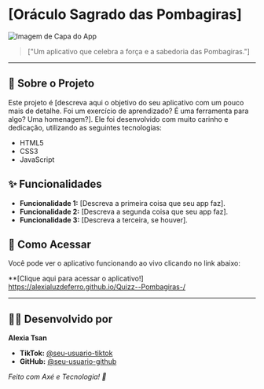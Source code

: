 # [Oráculo Sagrado das Pombagiras]

![Imagem de Capa do App](https://link-para-uma-imagem-sua.com/imagem.png )

> ["Um aplicativo que celebra a força e a sabedoria das Pombagiras."]

---

## 📖 Sobre o Projeto

Este projeto é [descreva aqui o objetivo do seu aplicativo com um pouco mais de detalhe. Foi um exercício de aprendizado? É uma ferramenta para algo? Uma homenagem?]. Ele foi desenvolvido com muito carinho e dedicação, utilizando as seguintes tecnologias:

*   HTML5
*   CSS3
*   JavaScript

## ✨ Funcionalidades

*   **Funcionalidade 1:** [Descreva a primeira coisa que seu app faz].
*   **Funcionalidade 2:** [Descreva a segunda coisa que seu app faz].
*   **Funcionalidade 3:** [Descreva a terceira, se houver].

## 🚀 Como Acessar

Você pode ver o aplicativo funcionando ao vivo clicando no link abaixo:

**[Clique aqui para acessar o aplicativo!] https://alexialuzdeferro.github.io/Quizz--Pombagiras-/

---

## 👩‍💻 Desenvolvido por

**Alexia Tsan**

*   **TikTok:** [@seu-usuario-tiktok](https://tiktok.com/@seu-usuario-tiktok )
*   **GitHub:** [@seu-usuario-github](https://github.com/seu-usuario-github )

*Feito com Axé e Tecnologia! 🌹*
